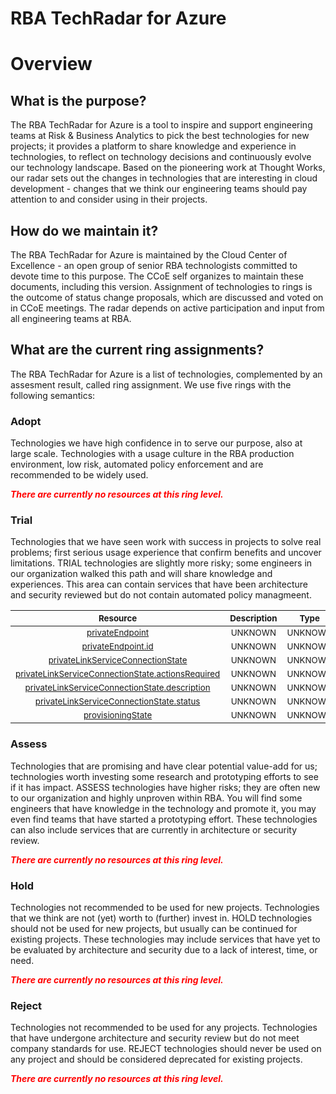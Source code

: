 
RBA TechRadar for Azure
=======================

# Overview

## What is the purpose?


The RBA TechRadar for Azure is a tool to inspire and support engineering teams at Risk & Business Analytics to pick the best technologies for new projects; it provides a platform to share knowledge and experience in technologies, to reflect on technology decisions and continuously evolve our technology landscape.  Based on the pioneering work at Thought Works, our radar sets out the changes in technologies that are interesting in cloud development - changes that we think our engineering teams should pay attention to and consider using in their projects.
## How do we maintain it?


The RBA TechRadar for Azure is maintained by the Cloud Center of Excellence - an open group of senior RBA technologists committed to devote time to this purpose.  The CCoE self organizes to maintain these documents, including this version.  Assignment of technologies to rings is the outcome of status change proposals, which are discussed and voted on in CCoE meetings.  The radar depends on active participation and input from all engineering teams at RBA.
## What are the current ring assignments?


The RBA TechRadar for Azure is a list of technologies, complemented by an assesment result, called ring assignment.  We use five rings with the following semantics:
### Adopt


Technologies we have high confidence in to serve our purpose, also at large scale.  Technologies with a usage culture in the RBA production environment, low risk, automated policy enforcement and are recommended to be widely used.  
  
***<font color="red"> There are currently no resources at this ring level. </font>***
### Trial


Technologies that we have seen work with success in projects to solve real problems;  first serious usage experience that confirm benefits and uncover limitations.  TRIAL technologies are slightly more risky; some engineers in our organization walked this path and will share knowledge and experiences.  This area can contain services that have been architecture and security reviewed but do not contain automated policy managmeent.  

|<sub>Resource</sub>|<sub>Description</sub>|<sub>Type</sub>|<sub>Status</sub>|
| :---: | :---: | :---: | :---: |
|<sub>[privateEndpoint](https://github.com/openrba/python-azure-techradar/tree/master/Microsoft.DBforPostgreSQL/servers/privateEndpointConnections/privateEndpoint)</sub>|<sub>UNKNOWN</sub>|<sub>UNKNOWN</sub>|<sub>TRIAL</sub>|
|<sub>[privateEndpoint.id](https://github.com/openrba/python-azure-techradar/tree/master/Microsoft.DBforPostgreSQL/servers/privateEndpointConnections/privateEndpoint.id)</sub>|<sub>UNKNOWN</sub>|<sub>UNKNOWN</sub>|<sub>TRIAL</sub>|
|<sub>[privateLinkServiceConnectionState](https://github.com/openrba/python-azure-techradar/tree/master/Microsoft.DBforPostgreSQL/servers/privateEndpointConnections/privateLinkServiceConnectionState)</sub>|<sub>UNKNOWN</sub>|<sub>UNKNOWN</sub>|<sub>TRIAL</sub>|
|<sub>[privateLinkServiceConnectionState.actionsRequired](https://github.com/openrba/python-azure-techradar/tree/master/Microsoft.DBforPostgreSQL/servers/privateEndpointConnections/privateLinkServiceConnectionState.actionsRequired)</sub>|<sub>UNKNOWN</sub>|<sub>UNKNOWN</sub>|<sub>TRIAL</sub>|
|<sub>[privateLinkServiceConnectionState.description](https://github.com/openrba/python-azure-techradar/tree/master/Microsoft.DBforPostgreSQL/servers/privateEndpointConnections/privateLinkServiceConnectionState.description)</sub>|<sub>UNKNOWN</sub>|<sub>UNKNOWN</sub>|<sub>TRIAL</sub>|
|<sub>[privateLinkServiceConnectionState.status](https://github.com/openrba/python-azure-techradar/tree/master/Microsoft.DBforPostgreSQL/servers/privateEndpointConnections/privateLinkServiceConnectionState.status)</sub>|<sub>UNKNOWN</sub>|<sub>UNKNOWN</sub>|<sub>TRIAL</sub>|
|<sub>[provisioningState](https://github.com/openrba/python-azure-techradar/tree/master/Microsoft.DBforPostgreSQL/servers/privateEndpointConnections/provisioningState)</sub>|<sub>UNKNOWN</sub>|<sub>UNKNOWN</sub>|<sub>TRIAL</sub>|

### Assess


Technologies that are promising and have clear potential value-add for us; technologies worth investing some research and prototyping efforts to see if it has impact.  ASSESS technologies have higher risks;  they are often new to our organization and highly unproven within RBA.  You will find some engineers that have knowledge in the technology and promote it, you may even find teams that have started a prototyping effort.  These technologies can also include services that are currently in architecture or security review.  
  
***<font color="red"> There are currently no resources at this ring level. </font>***
### Hold


Technologies not recommended to be used for new projects. Technologies that we think are not (yet) worth to (further) invest in.  HOLD technologies should not be used for new projects, but usually can be continued for existing projects.  These technologies may include services that have yet to be evaluated by architecture and security due to a lack of interest, time, or need.  
  
***<font color="red"> There are currently no resources at this ring level. </font>***
### Reject


Technologies not recommended to be used for any projects. Technologies that have undergone architecture and security review but do not meet company standards for use.  REJECT technologies should never be used on any project and should be considered deprecated for existing projects.  
  
***<font color="red"> There are currently no resources at this ring level. </font>***
